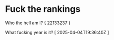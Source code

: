 # Fuck the rankings

Who the hell am I?
{ 22133237 }

What fucking year is it?
[ 2025-04-04T19:36:40Z ]

